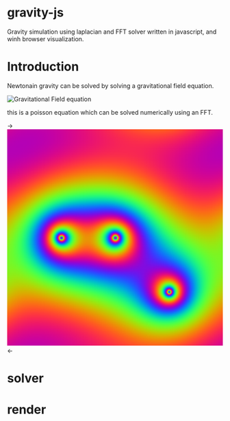 # gravity-js
Gravity simulation using laplacian and FFT solver written in javascript, and winh browser visualization.

# Introduction
Newtonain gravity can be solved by solving a gravitational field equation.

![Gravitational Field equation](http://latex2png.com/output//latex_9781037c37b2d51d9ab5c859e85f1787.png)

this is a poisson equation which can be solved numerically using an FFT.

-> ![images/poisson2dv2.png](images/poisson2dv2.png) <-

# solver

# render
